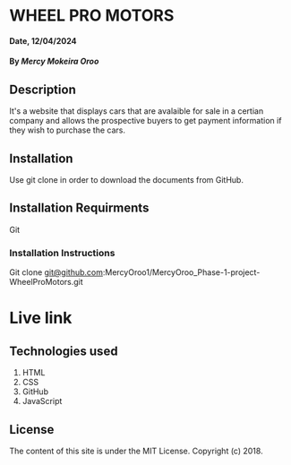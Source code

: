 # WHEEL PRO MOTORS
#### Date, 12/04/2024
#### By *Mercy Mokeira Oroo*
## Description
It's a website that displays cars that are avalaible for sale in a certian company and allows the prospective buyers to get payment information if they wish to purchase the cars.
## Installation
Use git clone in order to download the documents from GitHub.
## Installation Requirments
Git
### Installation Instructions
Git clone git@github.com:MercyOroo1/MercyOroo_Phase-1-project-WheelProMotors.git
# Live link

## Technologies used
1. HTML
1. CSS
1. GitHub
1. JavaScript

## License 
The content of this site is under the MIT License.
Copyright (c) 2018.

